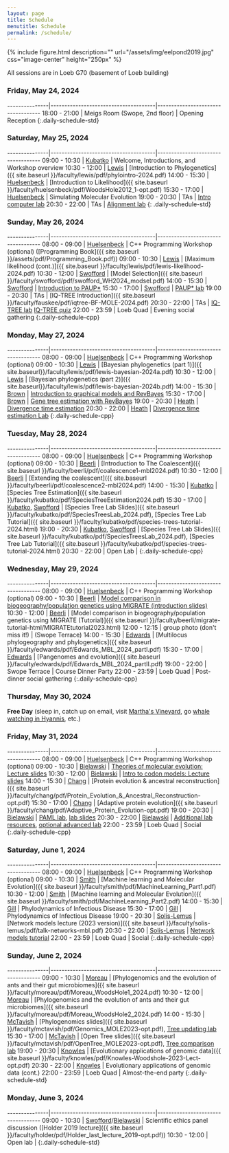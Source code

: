 ```yaml
---
layout: page
title: Schedule
menutitle: Schedule
permalink: /schedule/
---
```

{% include figure.html description="" url="/assets/img/eelpond2019.jpg" css="image-center" height="250px" %}

All sessions are in Loeb G70 (basement of Loeb building)

### Friday, May 24, 2024

---------------|--------------------------------------|-----------------------------------
 18:00 - 21:00 |  Meigs Room (Swope, 2nd floor) | Opening Reception
{:.daily-schedule-std}

### Saturday, May 25, 2024

---------------|--------------------------------------|-----------------------------------
 09:00 - 10:30 | [Kubatko](/faculty-beerli/)           | Welcome, Introductions, and Workshop overview
 10:30 - 12:00 | [Lewis](/faculty-lewis/)             | [Introduction to Phylogenetics]({{ site.baseurl }}/faculty/lewis/pdf/phylointro-2024.pdf)
 14:00 - 15:30 | [Huelsenbeck](/faculty-huelsenbeck/) | [Introduction to Likelihood]({{ site.baseurl }}/faculty/huelsenbeck/pdf/WoodsHole2012_1-opt.pdf)
 15:30 - 17:00 | [Huelsenbeck](/faculty-huelsenbeck/) | Simulating Molecular Evolution
 19:00 - 20:30 | TAs                                  | [Intro computer lab](/labs/intro/)
 20:30 - 22:00 | TAs                                  | [Alignment lab](/labs/alignment/)
{: .daily-schedule-std}

### Sunday, May 26, 2024

---------------|--------------------------------------|-----------------------------------
 08:00 - 09:00 | [Huelsenbeck](/faculty-huelsenbeck/) | C++ Programming Workshop (optional) ([Programming Book]({{ site.baseurl }}/assets/pdf/Programming_Book.pdf))
 09:00 - 10:30 | [Lewis](/faculty-lewis/)             | [Maximum likelihood (cont.)]({{ site.baseurl }}/faculty/lewis/pdf/lewis-likelihood-2024.pdf)
 10:30 - 12:00 | [Swofford](/faculty-swofford/)       | [Model Selection]({{ site.baseurl }}/faculty/swofford/pdf/swofford_WH2024_modsel.pdf)
 14:00 - 15:30 | [Swofford](/faculty-swofford/)       | [Introduction to PAUP*](http://paup.phylosolutions.com/)
 15:30 - 17:00 | [Swofford](/faculty-swofford/)       | [PAUP* lab](/faculty/swofford/pdf/modsel-sim-tutorial.html)
 19:00 - 20:30 | TAs                                | [IQ-TREE Introduction]({{ site.baseurl }}/faculty/fauskee/pdf/iqtree-BF-MOLE-2024.pdf)
 20:30 - 22:00 | TAs                               | [IQ-TREE lab](http://www.iqtree.org/workshop/molevol2023) [IQ-TREE quiz](https://docs.google.com/forms/d/e/1FAIpQLScoyuPHbCEYRxqf_H9Opu0QEmIw3KePZK_aTMAtBi5ktyqHlA/viewform?usp=sf_link)
 22:00 - 23:59 | Loeb Quad                            | Evening social gathering
{:.daily-schedule-cpp}
 
### Monday, May 27, 2024

---------------|--------------------------------------|-----------------------------------
 08:00 - 09:00 | [Huelsenbeck](/faculty-huelsenbeck)  | C++ Programming Workshop (optional)
 09:00 - 10:30 | [Lewis](/faculty-lewis/)             | [Bayesian phylogenetics (part 1)]({{ site.baseurl}}/faculty/lewis/pdf/lewis-bayesian-2024a.pdf)
 10:30 - 12:00 | [Lewis](/faculty-lewis/)             | [Bayesian phylogenetics (part 2)]({{ site.baseurl}}/faculty/lewis/pdf/lewis-bayesian-2024b.pdf)
 14:00 - 15:30 | [Brown](/faculty-brown/)             | [Introduction to graphical models and RevBayes](/faculty/brown/pdf/Brown_GraphicalModels_RevBayes.pdf)
 15:30 - 17:00 | [Brown](/faculty-brown/)             | [Gene tree estimation with RevBayes](https://revbayes.github.io/tutorials/ctmc/)
 19:00 - 20:30 | [Heath](/faculty-heath/)             | [Divergence time estimation](https://figshare.com/articles/Bayesian_Divergence-Time_Estimation_Lecture/6849005)
 20:30 - 22:00 | [Heath](/faculty-heath/)             | [Divergence time estimation Lab](https://revbayes.github.io/tutorials/fbd_simple)
{:.daily-schedule-cpp}

### Tuesday, May 28, 2024

---------------|--------------------------------------|-----------------------------------
 08:00 - 09:00 | [Huelsenbeck](/faculty-huelsenbeck/) | C++ Programming Workshop (optional)
 09:00 - 10:30 | [Beerli](/faculty-beerli/)           | [Introduction to The Coalescent]({{ site.baseurl }}/faculty/beerli/pdf/coalescence1-mbl2024.pdf)
 10:30 - 12:00 | [Beerli](/faculty-beerli/)           | [Extending the coalescent]({{ site.baseurl }}/faculty/beerli/pdf/coalescence2-mbl2024.pdf)
 14:00 - 15:30 | [Kubatko](/faculty-kubatko/)         | [Species Tree Estimation]({{ site.baseurl }}/faculty/kubatko/pdf/SpeciesTreeEstimation2024.pdf)
 15:30 - 17:00 | [Kubatko](/faculty-kubatko/), [Swofford](/faculty-swofford/) | [Species Tree Lab Slides]({{ site.baseurl }}/faculty/kubatko/pdf/SpeciesTreesLab_2024.pdf), [Species Tree Lab Tutorial]({{ site.baseurl }}/faculty/kubatko/pdf/species-trees-tutorial-2024.html)
 19:00 - 20:30 | [Kubatko](/faculty-kubatko/), [Swofford](/faculty-swofford/) | [Species Tree Lab Slides]({{ site.baseurl }}/faculty/kubatko/pdf/SpeciesTreesLab_2024.pdf), [Species Tree Lab Tutorial]({{ site.baseurl }}/faculty/kubatko/pdf/species-trees-tutorial-2024.html)
 20:30 - 22:00 | Open Lab                              | 
{:.daily-schedule-cpp}

### Wednesday, May 29, 2024

---------------|--------------------------------------|-----------------------------------
 08:00 - 09:00 | [Huelsenbeck](/faculty-huelsenbeck/) | C++ Programming Workshop (optional)
 09:00 - 10:30 | [Beerli](/faculty-beerli/)           | [Model comparison in biogeography/population genetics using MIGRATE (introduction slides)]({{site.baseurl}}/faculty/beerli/pdf/bayesfactor_presented2024.pdf)
 10:30 - 12:00 | [Beerli](/faculty-beerli/)           | [Model comparison in biogeography/population genetics using MIGRATE (Tutorial)]({{ site.baseurl }}/faculty/beerli/migrate-tutorial-html/MIGRATEtutorial2023.html)
 12:00 - 12:15 | group photo (don't miss it!)         | (Swope Terrace)
 14:00 - 15:30 | [Edwards](/faculty-edwards/)         | [Multilocus phylogeography and phylogenetics]({{ site.baseurl }}/faculty/edwards/pdf/Edwards_MBL_2024_partI.pdf)
 15:30 - 17:00 | [Edwards](/faculty-edwards/)         | [Pangenomes and evolution]({{ site.baseurl }}/faculty/edwards/pdf/Edwards_MBL_2024_partII.pdf)
 19:00 - 22:00 | Swope Terrace                        | Course Dinner Party
 22:00 - 23:59 | Loeb Quad                            | Post-dinner social gathering
{:.daily-schedule-cpp}

### Thursday, May 30, 2024

**Free Day** (sleep in, catch up on email, visit [Martha's Vineyard](https://mvol.com), go [whale watching in Hyannis](https://www.whales.net), etc.)

### Friday, May 31, 2024

---------------|--------------------------------------|-----------------------------------
 08:00 - 09:00 | [Huelsenbeck](/faculty-huelsenbeck/) | C++ Programming Workshop (optional)
 09:00 - 10:30 | [Bielawski](/faculty-bielawski/)     | [Theories of molecular evolution: Lecture slides](http://awarnach.mathstat.dal.ca/~joeb/PAML_lab/slides/Bielawski_lecture_PART_1.pdf)
 10:30 - 12:00 | [Bielawski](/faculty-bielawski/)     | [Intro to codon models: Lecture slides](http://awarnach.mathstat.dal.ca/~joeb/PAML_lab/slides/Bielawski_lecture_PART_2.pdf)
 14:00 - 15:30 | [Chang](/faculty-chang/)             | [Protein evolution & ancestral reconstruction]({{ site.baseurl }}/faculty/chang/pdf/Protein_Evolution_&_Ancestral_Reconstruction-opt.pdf)
 15:30 - 17:00 | [Chang](/faculty-chang/)             | [Adaptive protein evolution]({{ site.baseurl }}/faculty/chang/pdf/Adaptive_Protein_Evolution-opt.pdf)
 19:00 - 20:30 | [Bielawski](/faculty-bielawski/)     | [PAML lab](http://awarnach.mathstat.dal.ca/~joeb/PAML_lab/lab.html), [lab slides](http://awarnach.mathstat.dal.ca/~joeb/PAML_lab/resources/pamlDEMO_2024.pdf)
 20:30 - 22:00 | [Bielawski](/faculty-bielawski/)     | [Additional lab resources](http://awarnach.mathstat.dal.ca/~joeb/PAML_lab/Resources.html), [optional advanced lab](https://bitbucket.org/EvoWorks/protocol-inference-of-episodic-selection/downloads)
 22:00 - 23:59 | Loeb Quad                            | Social	    
{:.daily-schedule-cpp}


### Saturday, June 1, 2024

---------------|--------------------------------------|-----------------------------------
 08:00 - 09:00 | [Huelsenbeck](/faculty-huelsenbeck/) | C++ Programming Workshop (optional)
 09:00 - 10:30 | [Smith](/faculty-smith/)             | [Machine learning and Molecular Evolution]({{ site.baseurl }}/faculty/smith/pdf/MachineLearning_Part1.pdf)
 10:30 - 12:00 | [Smith](/faculty-smith/)             | [Machine learning and Molecular Evolution]({{ site.baseurl }}/faculty/smith/pdf/MachineLearning_Part2.pdf)
 14:00 - 15:30 | [Gill](https://stat.uga.edu/directory/people/mandev-gill)                                                     | Phylodynamics of Infectious Disease
 15:30 - 17:00 | [Gill](https://stat.uga.edu/directory/people/mandev-gill)                                                     | Phylodynamics of Infectious Disease
 19:00 - 20:30 | [Solís-Lemus](/faculty-solis-lemus/) | [Network models lecture (2023 version)]({{ site.baseurl }}/faculty/solis-lemus/pdf/talk-networks-mbl.pdf)
 20:30 - 22:00 | [Solís-Lemus](/faculty-solis-lemus/) | [Network models tutorial](https://github.com/crsl4/PhyloNetworks.jl/wiki)
 22:00 - 23:59 | Loeb Quad                            | Social
 {:.daily-schedule-cpp}

### Sunday, June 2, 2024

---------------|--------------------------------------|-----------------------------------
 09:00 - 10:30 | [Moreau](https://www.moreaulab.entomology.cornell.edu/team/corrie-moreau/)                 | [Phylogenomics and the evolution of ants and their gut microbiomes]({{ site.baseurl }}/faculty/moreau/pdf/Moreau_WoodsHole1_2024.pdf)
 10:30 - 12:00 | [Moreau](https://www.moreaulab.entomology.cornell.edu/team/corrie-moreau/)                 |  [Phylogenomics and the evolution of ants and their gut microbiomes]({{ site.baseurl }}/faculty/moreau/pdf/Moreau_WoodsHole2_2024.pdf)
 14:00 - 15:30 | [McTavish](/faculty-mctavish/)       | [Phylogenomics slides]({{ site.baseurl }}/faculty/mctavish/pdf/Genomics_MOLE2023-opt.pdf), [Tree updating lab](https://github.com/snacktavish/Mole2023/blob/master/TreeUpdating.md)
 15:30 - 17:00 | [McTavish](/faculty-mctavish/)       | [Open Tree slides]({{ site.baseurl }}/faculty/mctavish/pdf/OpenTree_MOLE2023-opt.pdf), [Tree comparison lab](https://github.com/snacktavish/Mole2023/blob/master/TreeComparison.md) 
 19:00 - 20:30 | [Knowles](/faculty-knowles/)         | [Evolutionary applications of genomic data]({{ site.baseurl }}/faculty/knowles/pdf/Knowles-Woodshole-2023-Lect-opt.pdf)
 20:30 - 22:00 | [Knowles](/faculty-knowles/)         | Evolutionary applications of genomic data (cont.)
 22:00 - 23:59 | Loeb Quad                            | Almost-the-end party
{:.daily-schedule-std}

### Monday, June 3, 2024

---------------|--------------------------------------|-----------------------------------
 09:00 - 10:30 | [Swofford](/faculty-swofford/)/[Bielawski](/faculty-bielawski/)       | Scientific ethics panel discussion ([Holder 2019 lecture]({{ site.baseurl }}/faculty/holder/pdf/Holder_last_lecture_2019-opt.pdf))
 10:30 - 12:00 | Open lab                             |
{:.daily-schedule-std}
     

     

